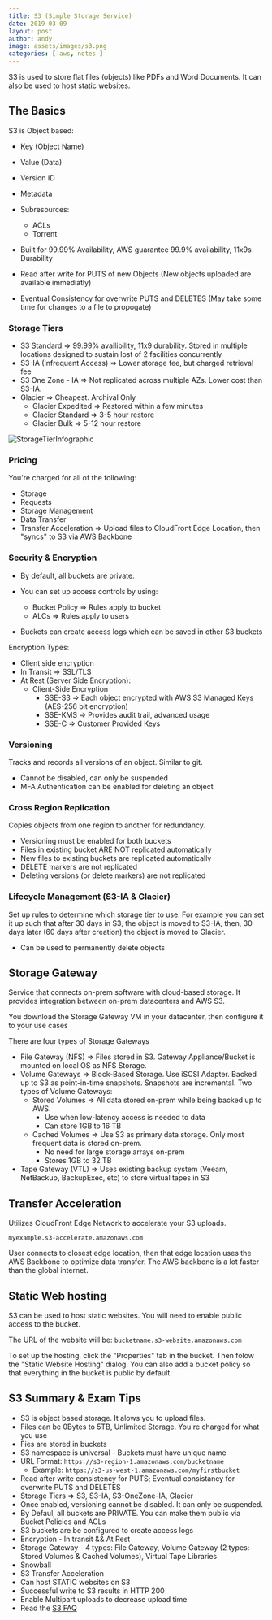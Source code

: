 ```yaml
---
title: S3 (Simple Storage Service)
date: 2019-03-09
layout: post
author: andy
image: assets/images/s3.png
categories: [ aws, notes ]
---
```


S3 is used to store flat files (objects) like PDFs and Word Documents. It can also be used to host static websites.

## The Basics

S3 is Object based:
  * Key (Object Name)
  * Value (Data)
  * Version ID
  * Metadata
  * Subresources:
    * ACLs
    * Torrent

* Built for 99.99% Availability, AWS guarantee 99.9% availability, 11x9s Durability
* Read after write for PUTS of new Objects (New objects uploaded are available immediatly)
* Eventual Consistency for overwrite PUTS and DELETES (May take some time for changes to a file to propogate)

### Storage Tiers

* S3 Standard => 99.99% availibility, 11x9 durability. Stored in multiple locations designed to sustain lost of 2 facilities concurrently
* S3-IA (Infrequent Access) => Lower storage fee, but charged retrieval fee
* S3 One Zone - IA => Not replicated across multiple AZs. Lower cost than S3-IA. 
* Glacier => Cheapest. Archival Only
  * Glacier Expedited => Restored within a few minutes
  * Glacier Standard => 3-5 hour restore
  * Glacier Bulk => 5-12 hour restore

![StorageTierInfographic](https://i.imgur.com/JMkkgbu.png)


### Pricing

You're charged for all of the following:

* Storage
* Requests
* Storage Management
* Data Transfer
* Transfer Acceleration => Upload files to CloudFront Edge Location, then "syncs" to S3 via AWS Backbone

### Security & Encryption

* By default, all buckets are private.
* You can set up access controls by using:
  * Bucket Policy => Rules apply to bucket
  * ALCs => Rules apply to users

* Buckets can create access logs which can be saved in other S3 buckets

Encryption Types:

* Client side encryption
* In Transit => SSL/TLS
* At Rest (Server Side Encryption):
  * Client-Side Encryption
    * SSE-S3 => Each object encrypted with AWS S3 Managed Keys (AES-256 bit encryption)
    * SSE-KMS => Provides audit trail, advanced usage
    * SSE-C => Customer Provided Keys

### Versioning

Tracks and records all versions of an object. Similar to git.

* Cannot be disabled, can only be suspended
* MFA Authentication can be enabled for deleting an object

### Cross Region Replication

Copies objects from one region to another for redundancy.

* Versioning must be enabled for both buckets
* Files in existing bucket ARE NOT replicated automatically
* New files to existing buckets are replicated automatically
* DELETE markers are not replicated
* Deleting versions (or delete markers) are not replicated

### Lifecycle Management (S3-IA & Glacier)

Set up rules to determine which storage tier to use. For example you can set it up such that after 30 days in S3, the object is moved to S3-IA, then, 30 days later (60 days after creation) the object is moved to Glacier.

* Can be used to permanently delete objects

## Storage Gateway

Service that connects on-prem software with cloud-based storage. It provides integration between on-prem datacenters and AWS S3.

You download the Storage Gateway VM in your datacenter, then configure it to your use cases

There are four types of Storage Gateways
* File Gateway (NFS) => Files stored in S3. Gateway Appliance/Bucket is mounted on local OS as NFS Storage.
* Volume Gateways => Block-Based Storage. Use iSCSI Adapter. Backed up to S3 as point-in-time snapshots. Snapshots are incremental. Two types of Volume Gateways:
  * Stored Volumes => All data stored on-prem while being backed up to AWS.
    * Use when low-latency access is needed to data
    * Can store 1GB to 16 TB
  * Cached Volumes => Use S3 as primary data storage. Only most frequent data is stored on-prem.
    * No need for large storage arrays on-prem
    * Stores 1GB to 32 TB
* Tape Gateway (VTL) => Uses existing backup system (Veeam, NetBackup, BackupExec, etc) to store virtual tapes in S3

## Transfer Acceleration

Utilizes CloudFront Edge Network to accelerate your S3 uploads.

`myexample.s3-accelerate.amazonaws.com`

User connects to closest edge location, then that edge location uses the AWS Backbone to optimize data transfer. The AWS backbone is a lot faster than the global internet.

## Static Web hosting

S3 can be used to host static websites. You will need to enable public access to the bucket.

The URL of the website will be: `bucketname.s3-website.amazonaws.com`

To set up the hosting, click the "Properties" tab in the bucket. Then folow the "Static Website Hosting" dialog. You can also add a bucket policy so that everything in the bucket is public by default.

## S3 Summary & Exam Tips

* S3 is object based storage. It alows you to upload files.
* Files can be 0Bytes to 5TB, Unlimited Storage. You're charged for what you use
* Fies are stored in buckets
* S3 namespace is universal - Buckets must have unique name
* URL Format: `https://s3-region-1.amazonaws.com/bucketname` 
  * Example: `https://s3-us-west-1.amazonaws.com/myfirstbucket`
* Read after write consistency for PUTS; Eventual consistancy for overwrite PUTS and DELETES
* Storage Tiers => S3, S3-IA, S3-OneZone-IA, Glacier
* Once enabled, versioning cannot be disabled. It can only be suspended.
* By Defaul, all buckets are PRIVATE. You can make them public via Bucket Policies and ACLs
* S3 buckets are be configured to create access logs
* Encryption - In transit && At Rest
* Storage Gateway - 4 types: File Gateway, Volume Gateway (2 types: Stored Volumes & Cached Volumes), Virtual Tape Libraries
* Snowball
* S3 Transfer Acceleration
* Can host STATIC websites on S3
* Successful write to S3 results in HTTP 200
* Enable Multipart uploads to decrease upload time
* Read the [S3 FAQ](https://aws.amazon.com/s3/faqs/)


